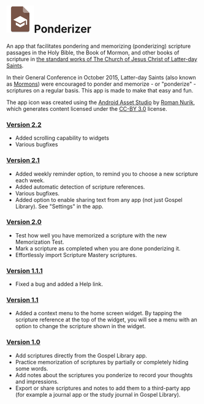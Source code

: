 # ![ic_launcher](app/src/main/res/mipmap-hdpi/ic_launcher.png)Ponderizer
An app that facilitates pondering and memorizing (ponderizing) scripture passages in the Holy Bible, the
Book of Mormon, and other books of scripture in [the standard works of The Church of Jesus Christ of
Latter-day Saints](http://scriptures.lds.org).

In their General Conference in October 2015, Latter-day Saints (also known as [Mormons](http://mormon.org))
were encouraged to ponder and memorize - or "ponderize" - scriptures on a regular basis. This app is made
to make that easy and fun.

The app icon was created using the
[Android Asset Studio](http://romannurik.github.io/AndroidAssetStudio/index.html) by
[Roman Nurik](https://github.com/romannurik), which generates content licensed under the
[CC-BY 3.0](http://creativecommons.org/licenses/by/3.0/) license.

### [Version 2.2](https://github.com/drmercer/Ponderizer/releases/tag/v2.2)
- Added scrolling capability to widgets
- Various bugfixes

### [Version 2.1](https://github.com/drmercer/Ponderizer/releases/tag/v2.1)
- Added weekly reminder option, to remind you to choose a new scripture each week.
- Added automatic detection of scripture references.
- Various bugfixes.
- Added option to enable sharing text from any app (not just Gospel Library). See "Settings" in the app.

### [Version 2.0](https://github.com/drmercer/Ponderizer/releases/tag/v2.0)
- Test how well you have memorized a scripture with the new Memorization Test.
- Mark a scripture as completed when you are done ponderizing it.
- Effortlessly import Scripture Mastery scriptures.

### [Version 1.1.1](https://github.com/drmercer/Ponderizer/releases/tag/v1.1.1)
- Fixed a bug and added a Help link.

### [Version 1.1](https://github.com/drmercer/Ponderizer/releases/tag/v1.1)
 - Added a context menu to the home screen widget. By tapping the scripture reference at the top of the
 widget, you will see a menu with an option to change the scripture shown in the widget.

### [Version 1.0](https://github.com/drmercer/Ponderizer/releases/tag/v1.0)
- Add scriptures directly from the Gospel Library app.
- Practice memorization of scriptures by partially or completely hiding some words.
- Add notes about the scriptures you ponderize to record your thoughts and impressions.
- Export or share scriptures and notes to add them to a third-party app (for example a journal app or the study journal in Gospel Library).
